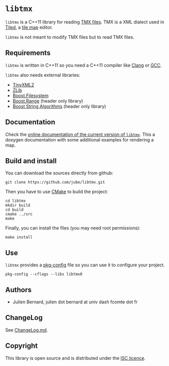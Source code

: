 # `libtmx`

`libtmx` is a C++11 library for reading [TMX files](https://github.com/bjorn/tiled/wiki/TMX-Map-Format). TMX is a XML dialect used in [Tiled](http://www.mapeditor.org/), a [tile map](http://en.wikipedia.org/wiki/Tile_engine) editor.

`libtmx` is not meant to modify TMX files but to read TMX files.

## Requirements

`libtmx` is written in C++11 so you need a C++11 compiler like [Clang](http://clang.llvm.org/) or [GCC](http://gcc.gnu.org/).

`libtmx` also needs external libraries:

* [TinyXML2](http://www.grinninglizard.com/tinyxml2/)
* [ZLib](http://www.zlib.net/)
* [Boost.Filesystem](http://www.boost.org/libs/filesystem/‎)
* [Boost.Range](www.boost.org/libs/range/) (header only library)
* [Boost String Algorithms](http://www.boost.org/libs/algorithm/string) (header only library)

## Documentation

Check the [online documentation of the current version of `libtmx`](http://jube.github.io/libtmx/index.html). This a doxygen documentation with some additional examples for rendering a map.

## Build and install

You can download the sources directly from github:

    git clone https://github.com/jube/libtmx.git

Then you have to use [CMake](http://www.cmake.org/) to build the project:

    cd libtmx
    mkdir build
    cd build
    cmake ../src
    make

Finally, you can install the files (you may need root permissions):

    make install

## Use

`libtmx` provides a [pkg-config](http://www.freedesktop.org/wiki/Software/pkg-config/) file so you can use it to configure your project.

    pkg-config --cflags --libs libtmx0

## Authors

- Julien Bernard, julien dot bernard at univ dash fcomte dot fr

## ChangeLog

See [ChangeLog.md](https://github.com/jube/libtmx/blob/master/ChangeLog.md).

## Copyright

This library is open source and is distributed under the [ISC licence](http://opensource.org/licenses/isc-license).
